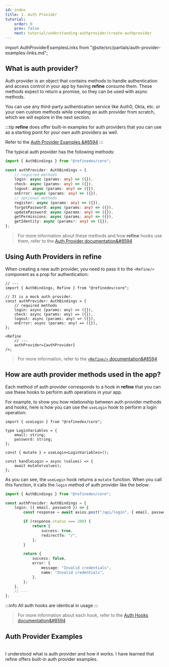 ```yaml
---
id: index
title: 1. Auth Provider
tutorial:
    order: 0
    prev: false
    next: tutorial/understanding-authprovider/create-authprovider
---
```


import AuthProviderExamplesLinks from "@site/src/partials/auth-provider-examples-links.md";

## What is auth provider?

Auth provider is an object that contains methods to handle authentication and access control in your app by having **refine** consume them. These methods expect to return a promise, so they can be used with async methods.

You can use any third-party authentication service like Auth0, Okta, etc. or your own custom methods while creating an auth provider from scratch, which we will explore in the next section.

:::tip
**refine** does offer built-in examples for auth providers that you can use as a starting point for your own auth providers as well.

Refer to the [Auth Provider Examples &#8594](#auth-provider-examples)
:::

The typical auth provider has the following methods:

```ts
import { AuthBindings } from "@refinedev/core";

const authProvider: AuthBindings = {
    // required methods
    login: async (params: any) => ({}),
    check: async (params: any) => ({}),
    logout: async (params: any) => ({}),
    onError: async (params: any) => ({}),
    // optional methods
    register: async (params: any) => ({}),
    forgotPassword: async (params: any) => ({}),
    updatePassword: async (params: any) => ({}),
    getPermissions: async (params: any) => ({}),
    getIdentity: async (params?: any) => ({}),
};
```

> For more information about these methods and how **refine** hooks use them, refer to the [Auth Provider documentation&#8594](/docs/api-reference/core/providers/auth-provider/)

## Using Auth Providers in refine

When creating a new auth provider, you need to pass it to the `<Refine/>` component as a prop for authentication:

```tsx
// ---
import { AuthBindings, Refine } from "@refinedev/core";

// It is a mock auth provider.
const authProvider: AuthBindings = {
    // required methods
    login: async (params: any) => ({}),
    check: async (params: any) => ({}),
    logout: async (params: any) => ({}),
    onError: async (params: any) => ({}),
};

<Refine
    // ---
    authProvider={authProvider}
/>;
```

> For more information, refer to the [`<Refine/>` documentation&#8594](/docs/api-reference/core/components/refine-config/)

## How are auth provider methods used in the app?

Each method of auth provider corresponds to a hook in **refine** that you can use these hooks to perform auth operations in your app.

For example, to show you how relationship between auth provider methods and hooks, here is how you can use the `useLogin` hook to perform a login operation:

```tsx
import { useLogin } from "@refinedev/core";

type LoginVariables = {
    email: string;
    password: string;
};

const { mutate } = useLogin<LoginVariables>();

const handleLogin = async (values) => {
    await mutate(values);
};
```

As you can see, the `useLogin` hook returns a `mutate` function. When you call this function, it calls the `login` method of auth provider like the below:

```ts
import { AuthBindings } from "@refinedev/core";

const authProvider: AuthBindings = {
    login: ({ email, password }) => {
        const response = await axios.post("/api/login", { email, password });

        if (response.status === 200) {
            return {
                success: true,
                redirectTo: "/",
            };
        }

        return {
            success: false,
            error: {
                message: "Invalid credentials",
                name: "Invalid credentials",
            },
        };
    },
    // ---
};
```

:::info
All auth hooks are identical in usage
:::

> For more information about each hook, refer to the [Auth Hooks documentation&#8594](/docs/api-reference/core/hooks/auth/useIsAuthenticated/)

## Auth Provider Examples

<AuthProviderExamplesLinks/>

<br />

<Checklist>

<ChecklistItem id="auth-provider-intro">
I understood what is auth provider and how it works.
</ChecklistItem>
<ChecklistItem id="auth-provider-intro-2">
I have learned that refine offers built-in auth provider examples.
</ChecklistItem>

</Checklist>
